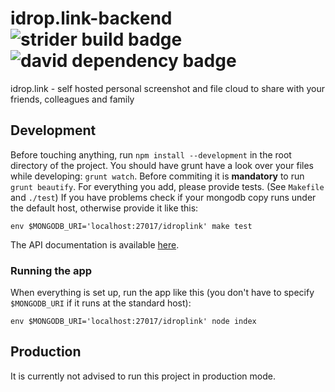 # idrop.link-backend ![strider build badge](http://ci.andinfinity.de/andinfinity/idrop.link-backend/badge?branch=master) ![david dependency badge](https://david-dm.org/andinfinity/idrop.link-backend.svg)
idrop.link - self hosted personal screenshot and file cloud to share with your friends, colleagues and family

## Development
Before touching anything, run `npm install --development` in the root directory of the project. You should have grunt have a look over your files while developing: `grunt watch`. Before commiting it is **mandatory** to run `grunt beautify`.
For everything you add, please provide tests. (See `Makefile` and `./test`) If you have problems check if your mongodb copy runs under the default host, otherwise provide it like this:
```
env $MONGODB_URI='localhost:27017/idroplink' make test
```

The API documentation is available [here](http://andinfinity.github.io/idrop.link-backend/).

### Running the app
When everything is set up, run the app like this (you don't have to specify `$MONGODB_URI` if it runs at the standard host):

```
env $MONGODB_URI='localhost:27017/idroplink' node index
```

## Production
It is currently not advised to run this project in production mode.
